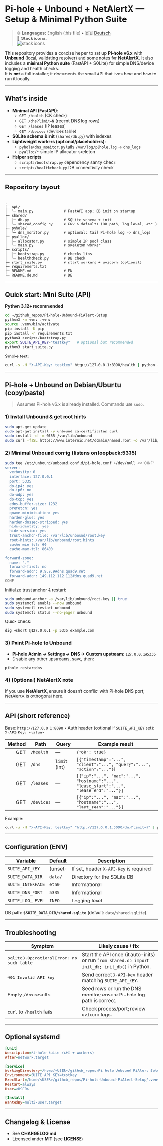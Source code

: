 # Pi-hole + Unbound + NetAlertX — Setup & Minimal Python Suite

> 🌐 **Languages:** English (this file) • 🇩🇪 [Deutsch](README.de.md)  
> 🧰 **Stack icons:**  
> <img src="https://skillicons.dev/icons?i=linux,debian,ubuntu,raspberrypi,bash,python,fastapi,sqlite,docker" alt="stack icons" />

This repository provides a concise helper to set up **Pi-hole v6.x** with **Unbound** (local, validating resolver) and some notes for **NetAlertX**. It also includes a **minimal Python suite** (FastAPI + SQLite) for simple DNS/device logging and health checks.  
It is **not** a full installer; it documents the small API that lives here and how to run it locally.

---

## What’s inside

- **Minimal API (FastAPI)**:
  - `GET /health` (OK check)
  - `GET /dns?limit=N` (recent DNS log rows)
  - `GET /leases` (IP leases)
  - `GET /devices` (devices table)
- **SQLite schema & init** (`shared/db.py`) with indexes
- **Lightweight workers (optional/placeholders)**:
  - `pyhole/dns_monitor.py` tails `/var/log/pihole.log` → `dns_logs`
  - `pyalloc/*` simple IP allocator skeleton
- **Helper scripts**
  - `scripts/bootstrap.py` dependency sanity check
  - `scripts/healthcheck.py` DB connectivity check

---

## Repository layout

```

.
├─ api/
│  └─ main.py              # FastAPI app; DB init on startup
├─ shared/
│  ├─ db.py                # SQLite schema + init
│  └─ shared_config.py     # ENV & defaults (DB path, log level, etc.)
├─ pyhole/
│  └─ dns_monitor.py       # optional: tail Pi-hole log -> dns_logs
├─ pyalloc/
│  ├─ allocator.py         # simple IP pool class
│  └─ main.py              # skeleton worker
├─ scripts/
│  ├─ bootstrap.py         # checks libs
│  └─ healthcheck.py       # DB check
├─ start_suite.py          # start workers + uvicorn (optional)
├─ requirements.txt
├─ README.md               # EN
└─ README.de.md            # DE

```

---

## Quick start: Mini Suite (API)

**Python 3.12+ recommended**

```bash
cd ~/github_repos/Pi-hole-Unbound-PiAlert-Setup
python3 -m venv .venv
source .venv/bin/activate
pip install -U pip
pip install -r requirements.txt
python3 scripts/bootstrap.py
export SUITE_API_KEY="testkey"   # optional but recommended
python3 start_suite.py
```

Smoke test:

```bash
curl -s -H "X-API-Key: testkey" http://127.0.0.1:8090/health | python -m json.tool
```

---

## Pi-hole + Unbound on Debian/Ubuntu (copy/paste)

> Assumes Pi-hole v6.x is already installed. Commands use `sudo`.

### 1) Install Unbound & get root hints

```bash
sudo apt-get update
sudo apt-get install -y unbound ca-certificates curl
sudo install -d -m 0755 /var/lib/unbound
sudo curl -fsSL https://www.internic.net/domain/named.root -o /var/lib/unbound/root.hints
```

### 2) Minimal Unbound config (listens on loopback:5335)

```bash
sudo tee /etc/unbound/unbound.conf.d/pi-hole.conf >/dev/null <<'CONF'
server:
  verbosity: 0
  interface: 127.0.0.1
  port: 5335
  do-ip4: yes
  do-ip6: no
  do-udp: yes
  do-tcp: yes
  edns-buffer-size: 1232
  prefetch: yes
  qname-minimisation: yes
  harden-glue: yes
  harden-dnssec-stripped: yes
  hide-identity: yes
  hide-version: yes
  trust-anchor-file: /var/lib/unbound/root.key
  root-hints: /var/lib/unbound/root.hints
  cache-min-ttl: 60
  cache-max-ttl: 86400

forward-zone:
  name: "."
  forward-first: no
  forward-addr: 9.9.9.9#dns.quad9.net
  forward-addr: 149.112.112.112#dns.quad9.net
CONF
```

Initialize trust anchor & restart:

```bash
sudo unbound-anchor -a /var/lib/unbound/root.key || true
sudo systemctl enable --now unbound
sudo systemctl restart unbound
sudo systemctl status --no-pager unbound
```

Quick check:

```bash
dig +short @127.0.0.1 -p 5335 example.com
```

### 3) Point Pi-hole to Unbound

* **Pi-hole Admin → Settings → DNS → Custom upstream**: `127.0.0.1#5335`
* Disable any other upstreams, save, then:

```bash
pihole restartdns
```

### 4) (Optional) NetAlertX note

If you use **NetAlertX**, ensure it doesn’t conflict with Pi-hole DNS port; NetAlertX is orthogonal here.

---

## API (short reference)

Base: `http://127.0.0.1:8090` • Auth header (optional if `SUITE_API_KEY` set): `X-API-Key: <value>`

| Method | Path       | Query         | Example result                                                                          |
| -----: | ---------- | ------------- | --------------------------------------------------------------------------------------- |
|    GET | `/health`  | —             | `{"ok": true}`                                                                          |
|    GET | `/dns`     | `limit` (int) | `[{"timestamp":"...", "client":"...", "query":"...", "action":"..."}]`                  |
|    GET | `/leases`  | —             | `[{"ip":"...", "mac":"...", "hostname":"...", "lease_start":"...", "lease_end":"..."}]` |
|    GET | `/devices` | —             | `[{"ip":"...", "mac":"...", "hostname":"...", "last_seen":"..."}]`                      |

Example:

```bash
curl -s -H "X-API-Key: testkey" "http://127.0.0.1:8090/dns?limit=5" | python -m json.tool
```

---

## Configuration (ENV)

| Variable          | Default | Description                            |
| ----------------- | ------- | -------------------------------------- |
| `SUITE_API_KEY`   | (unset) | If set, header `X-API-Key` is required |
| `SUITE_DATA_DIR`  | `data/` | Directory for the SQLite DB            |
| `SUITE_INTERFACE` | `eth0`  | Informational                          |
| `SUITE_DNS_PORT`  | `5335`  | Informational                          |
| `SUITE_LOG_LEVEL` | `INFO`  | Logging level                          |

DB path: **`$SUITE_DATA_DIR/shared.sqlite`** (default: `data/shared.sqlite`).

---

## Troubleshooting

| Symptom                                   | Likely cause / fix                                                                              |
| ----------------------------------------- | ----------------------------------------------------------------------------------------------- |
| `sqlite3.OperationalError: no such table` | Start the API once (it auto-inits) or run `from shared.db import init_db; init_db()` in Python. |
| `401 Invalid API key`                     | Send correct `X-API-Key` header matching `SUITE_API_KEY`.                                       |
| Empty `/dns` results                      | Seed rows or run the DNS monitor; ensure Pi-hole log path is correct.                           |
| `curl` to `/health` fails                 | Check process/port; review `uvicorn` logs.                                                      |

---

## Optional systemd

```ini
[Unit]
Description=Pi-hole Suite (API + workers)
After=network.target

[Service]
WorkingDirectory=/home/<USER>/github_repos/Pi-hole-Unbound-PiAlert-Setup
Environment=SUITE_API_KEY=testkey
ExecStart=/home/<USER>/github_repos/Pi-hole-Unbound-PiAlert-Setup/.venv/bin/python start_suite.py
Restart=always
User=<USER>

[Install]
WantedBy=multi-user.target
```

---

## Changelog & License

* See **CHANGELOG.md**
* Licensed under **MIT** (see **LICENSE**)
